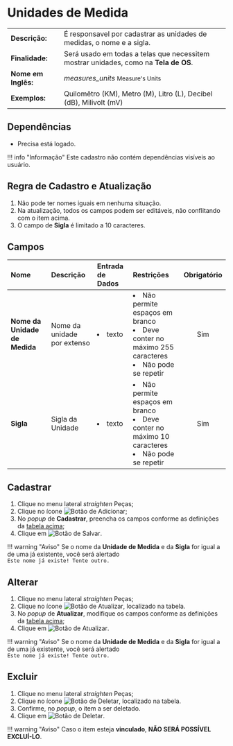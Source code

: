 # Unidades de Medida

| | |
|-|-|
|**Descrição:**| É responsavel por cadastrar as unidades de medidas, o nome e a sigla.  |
|**Finalidade:**| Será usado em todas a telas que necessitem mostrar unidades, como na **Tela de OS**. |
|**Nome em Inglês:**|_measures_units_ <small>Measure's Units</small>|
|**Exemplos:**|Quilomêtro (KM), Metro (M), Litro (L), Decibel (dB), Milivolt (mV)|

## Dependências

* Precisa está logado.

!!! info "Informação"
    Este cadastro não contém dependências visíveis ao usuário.

## Regra de Cadastro e Atualização

1. Não pode ter nomes iguais em nenhuma situação.
1. Na atualização, todos os campos podem ser editáveis, não conflitando com o item acima.
2. O campo de **Sigla** é limitado a 10 caracteres.


## Campos

Nome|Descrição|Entrada de Dados|Restrições|Obrigatório|
:---|:--------|:---|:---|:---------:
**Nome da Unidade de Medida**|Nome da unidade por extenso|<li>texto</li>|<li>Não permite espaços em branco</li><li>Deve conter no máximo 255 caracteres</li><li>Não pode se repetir</li>|<span class="badge badge-pill badge-success">Sim</span>
**Sigla**|Sigla da Unidade|<li>texto</li>|<li>Não permite espaços em branco</li><li>Deve conter no máximo 10 caracteres</li><li>Não pode se repetir</li>|<span class="badge badge-pill badge-success">Sim</span>

## Cadastrar

1. Clique no menu lateral <span class="btn-panel"><i class="material-icons">straighten</i> Peças</span>;
2. Clique no ícone ![Botão de Adicionar](/assets/images/button_add.png);
3. No _popup_ de **Cadastrar**, preencha os campos conforme as definições da <a href="#campos">tabela acima</a>;
4. Clique em ![Botão de Salvar](/assets/images/button_save.png).

!!! warning "Aviso"
    Se o nome da **Unidade de Medida** e da **Sigla** for igual a de uma já existente, você será alertado  
    `Este nome já existe! Tente outro.`

## Alterar

1. Clique no menu lateral <span class="btn-panel"><i class="material-icons">straighten</i> Peças</span>;
2. Clique no ícone ![Botão de Atualizar](/assets/images/button_update.png), localizado na tabela.
3. No _popup_ de **Atualizar**, modifique os campos conforme as definições da <a href="#campos">tabela acima</a>;
4. Clique em ![Botão de Atualizar](/assets/images/button_update_large.png).

!!! warning "Aviso"
    Se o nome da **Unidade de Medida** e da **Sigla** for igual a de uma já existente, você será alertado  
    `Este nome já existe! Tente outro.`

## Excluir

1. Clique no menu lateral <span class="btn-panel"><i class="material-icons">straighten</i> Peças</span>;
2. Clique no ícone ![Botão de Deletar](/assets/images/button_delete.png), localizado na tabela.
3. Confirme, no _popup_, o item a ser deletado.
4. Clique em ![Botão de Deletar](/assets/images/button_delete_large.png).

!!! warning "Aviso"
    Caso o item esteja **vinculado**, **NÃO SERÁ POSSÍVEL EXCLUÍ-LO**.